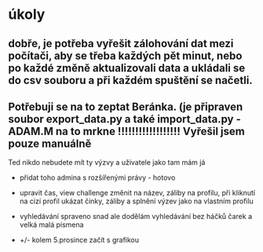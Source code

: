 # úkoly

## dobře, je potřeba vyřešit zálohování dat mezi počítači, aby se třeba každých pět minut, nebo po každé změně aktualizovali data a ukládali se do csv souboru a při každém spuštění se načetli.
## Potřebuji se na to zeptat Beránka. (je připraven soubor export_data.py a také import_data.py - ADAM.M na to mrkne !!!!!!!!!!!!!!!!!! Vyřešil jsem pouze manuálně

Ted nikdo nebudete mít ty výzvy a uživatele jako tam mám já

- přidat toho admina s rozšířenými právy - hotovo

- upravit čas, view challenge změnit na název, záliby na profilu, při kliknutí na cizí profil ukázat činky, záliby a splnění výzev jako na vlastním profilu

- vyhledávání spraveno snad ale dodělám vyhledávání bez háčků čarek a velká malá písmena

- +/- kolem 5.prosince začít s grafikou 
